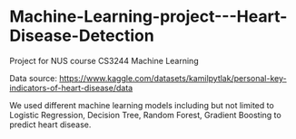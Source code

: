 # Machine-Learning-project---Heart-Disease-Detection
Project for NUS course CS3244 Machine Learning

Data source: https://www.kaggle.com/datasets/kamilpytlak/personal-key-indicators-of-heart-disease/data

We used different machine learning models including but not limited to Logistic Regression, Decision Tree, Random Forest, Gradient Boosting to predict heart disease.
